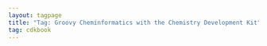 ```yaml
---
layout: tagpage
title: "Tag: Groovy Cheminformatics with the Chemistry Development Kit"
tag: cdkbook
---
```

